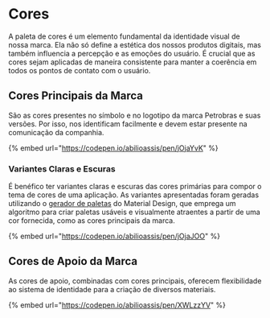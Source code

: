 # Cores

A paleta de cores é um elemento fundamental da identidade visual de nossa marca. Ela não só define a estética dos nossos produtos digitais, mas também influencia a percepção e as emoções do usuário. É crucial que as cores sejam aplicadas de maneira consistente para manter a coerência em todos os pontos de contato com o usuário.

## Cores Principais da Marca

São as cores presentes no símbolo e no logotipo da marca Petrobras e suas versões. Por isso, nos identificam facilmente e devem estar presente na comunicação da companhia.

{% embed url="https://codepen.io/abilioassis/pen/jOjaYvK" %}

### Variantes Claras e Escuras

É benéfico ter variantes claras e escuras das cores primárias para compor o tema de cores de uma aplicação. As variantes apresentadas foram geradas utilizando o [gerador de paletas](https://m2.material.io/design/color/the-color-system.html#tools-for-picking-colors) do Material Design, que emprega um algoritmo para criar paletas usáveis e visualmente atraentes a partir de uma cor fornecida, como as cores principais da marca.

{% embed url="https://codepen.io/abilioassis/pen/jOjaJOO" %}

## Cores de Apoio da Marca

As cores de apoio, combinadas com cores principais, oferecem flexibilidade ao sistema de identidade para a criação de diversos materiais.

{% embed url="https://codepen.io/abilioassis/pen/XWLzzYV" %}

